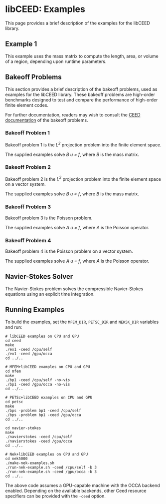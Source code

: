 # libCEED: Examples

This page provides a brief description of the examples for the libCEED library.

## Example 1

This example uses the mass matrix to compute the length, area, or volume of a
region, depending upon runtime parameters.

## Bakeoff Problems

This section provides a brief description of the bakeoff problems, used as examples
for the libCEED library. These bakeoff problems are high-order benchmarks designed
to test and compare the performance of high-order finite element codes.

For further documentation, readers may wish to consult the
[CEED documentation](http://ceed.exascaleproject.org/bps/) of the bakeoff problems.

### Bakeoff Problem 1

Bakeoff problem 1 is the *L<sup>2</sup>* projection problem into the finite element space.

The supplied examples solve *_B_ u = f*, where *_B_* is the mass matrix.

### Bakeoff Problem 2

Bakeoff problem 2 is the *L<sup>2</sup>* projection problem into the finite element space on a vector system.

The supplied examples solve *_B_ _u_ = f*, where *_B_* is the mass matrix.

### Bakeoff Problem 3

Bakeoff problem 3 is the Poisson problem.

The supplied examples solve *_A_ u = f*, where *_A_* is the Poisson operator.

### Bakeoff Problem 4

Bakeoff problem 4 is the Poisson problem on a vector system.

The supplied examples solve *_A_ _u_ = f*, where *_A_* is the Poisson operator.

## Navier-Stokes Solver

The Navier-Stokes problem solves the compressible Navier-Stokes equations using an explicit time integration.

## Running Examples

To build the examples, set the `MFEM_DIR`, `PETSC_DIR` and `NEK5K_DIR` variables
and run:

```console
# libCEED examples on CPU and GPU
cd ceed
make
./ex1 -ceed /cpu/self
./ex1 -ceed /gpu/occa
cd ../..

# MFEM+libCEED examples on CPU and GPU
cd mfem
make
./bp1 -ceed /cpu/self -no-vis
./bp1 -ceed /gpu/occa -no-vis
cd ../..

# PETSc+libCEED examples on CPU and GPU
cd petsc
make
./bps -problem bp1 -ceed /cpu/self
./bps -problem bp1 -ceed /gpu/occa
cd ../..

cd navier-stokes
make
./navierstokes -ceed /cpu/self
./navierstokes -ceed /gpu/occa
cd ../..

# Nek+libCEED examples on CPU and GPU
cd nek5000
./make-nek-examples.sh
./run-nek-example.sh -ceed /cpu/self -b 3
./run-nek-example.sh -ceed /gpu/occa -b 3
cd ../..
```

The above code assumes a GPU-capable machine with the OCCA backend 
enabled. Depending on the available backends, other Ceed resource specifiers can
be provided with the `-ceed` option.
